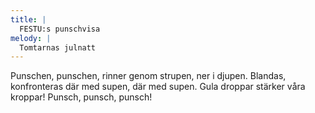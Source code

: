 ```yaml
---
title: |
  FESTU:s punschvisa
melody: |
  Tomtarnas julnatt
---
```

Punschen, punschen,
rinner genom strupen, 
ner i djupen.
Blandas, konfronteras
där med supen,
där med supen.
Gula droppar
stärker våra kroppar!
Punsch, punsch, punsch!